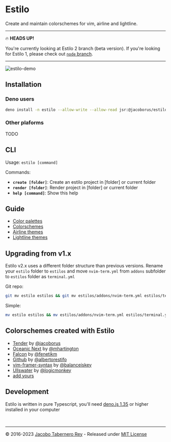 # Estilo

Create and maintain colorschemes for vim, airline and lightline.

---

:fire: **HEADS UP!**

You're currently looking at Estilo 2 branch (beta version). If you're looking
for Estilo 1, please check out
[`node` branch](https://github.com/jacoborus/estilo/tree/node).

---

![estilo-demo](https://cloud.githubusercontent.com/assets/829859/18419822/ea729490-7863-11e6-8d04-ddb327da68cd.gif)

## Installation

### Deno users

```sh
deno install -n estilo --allow-write --allow-read jsr:@jacoborus/estilo
```

### Other plaforms

TODO

## CLI

Usage: `estilo [command]`

Commands:

- **`create [folder]`**: Create an estilo project in [folder] or current folder
- **`render [folder]`**: Render project in [folder] or current folder
- **`help [command]`**: Show this help

## Guide

- [Color palettes](docs/color-palettes.md)
- [Colorschemes](docs/colorschemes.md)
- [Airline themes](docs/airline.md)
- [Lightline themes](docs/lightline.md)

## Upgrading from v1.x

Estilo v2.x uses a different folder structure than previous versions. Rename
your `estilo` folder to `estilos` and move `nvim-term.yml` from `addons`
subfolder to `estilos` folder as `terminal.yml`

Git repo:

```sh
git mv estilo estilos && git mv estilos/addons/nvim-term.yml estilos/terminal.yml
```

Simple:

```sh
mv estilo estilos && mv estilos/addons/nvim-term.yml estilos/terminal.yml
```

## Colorschemes created with Estilo

- [Tender](https://github.com/jacoborus/tender.vim) by
  [@jacoborus](https://github.com/jacoborus)
- [Oceanic Next](https://github.com/mhartington/oceanic-next) by
  [@mhartington](https://github.com/mhartington)
- [Falcon](https://github.com/fenetikm/falcon) by
  [@fenetikm](https://github.com/fenetikm)
- [Github](https://github.com/albertorestifo/github.vim) by
  [@albertorestifo](https://github.com/albertorestifo)
- [vim-framer-syntax](https://github.com/balanceiskey/vim-framer-syntax) by
  [@balanceiskey](https://github.com/balanceiskey)
- [Ullswater](https://github.com/logicmonkey/Ullswater) by
  [@logicmonkey](https://github.com/logicmonkey)
- [add yours](https://github.com/jacoborus/estilo/issues/new)

## Development

Estilo is written in pure Typescript, you'll need 
[deno.js 1.35](https://deno.land/) or higher installed in your computer

<br>

---

© 2016-2023 [Jacobo Tabernero Rey](http://jacoborus.codes) - Released under
[MIT License](https://raw.github.com/jacoborus/estilo/master/LICENSE)
